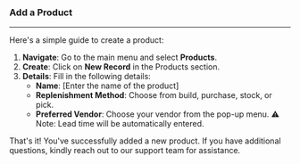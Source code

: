 ### Add a Product
________________________
Here's a simple guide to create a product:

1. **Navigate**: Go to the main menu and select **Products**.
2. **Create**: Click on **New Record** in the Products section.
3. **Details**: Fill in the following details:
    - **Name**: [Enter the name of the product]
    - **Replenishment Method**: Choose from build, purchase, stock, or pick.
    - **Preferred Vendor**: Choose your vendor from the pop-up menu.
⚠️ Note: Lead time will be automatically entered. 

That's it! You've successfully added a new product. If you have additional questions, kindly reach out to our support team for assistance.
